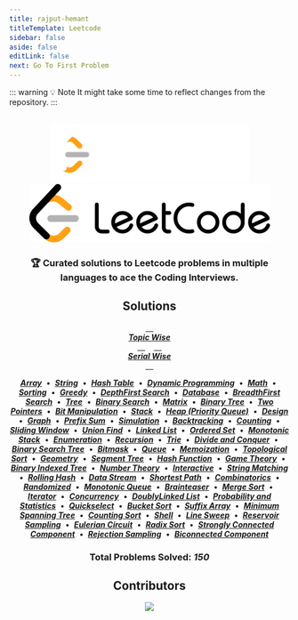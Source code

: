 ```yaml
---
title: rajput-hemant
titleTemplate: Leetcode
sidebar: false
aside: false
editLink: false
next: Go To First Problem
---
```


<script setup>
import { useData } from 'vitepress'

const { isDark } = useData();
</script>

::: warning 💡 Note
It might take some time to reflect changes from the repository.
:::

<br>

<div align="center">

<img v-if="isDark" src="/dark.png" />
<img v-else src="/light.png" />

### 🏆 Curated solutions to Leetcode problems in multiple languages to ace the Coding Interviews.

## Solutions

[<Badge type="warning"> <br> **_Topic Wise_** <br> </Badge>][topicwise] &nbsp;&nbsp;
[<Badge type="warning"> <br> **_Serial Wise_** <br> </Badge>][serialwise]

[**_Array_**][array] &nbsp;•&nbsp;
[**_String_**][string] &nbsp;•&nbsp;
[**_Hash Table_**][hash table] &nbsp;•&nbsp;
[**_Dynamic Programming_**][dynamic programming] &nbsp;•&nbsp;
[**_Math_**][math] &nbsp;•&nbsp;
[**_Sorting_**][sorting] &nbsp;•&nbsp;
[**_Greedy_**][greedy] &nbsp;•&nbsp;
[**_DepthFirst Search_**][depth-first search] &nbsp;•&nbsp;
[**_Database_**][database] &nbsp;•&nbsp;
[**_BreadthFirst Search_**][breadth-first search] &nbsp;•&nbsp;
[**_Tree_**][tree] &nbsp;•&nbsp;
[**_Binary Search_**][binary search] &nbsp;•&nbsp;
[**_Matrix_**][matrix] &nbsp;•&nbsp;
[**_Binary Tree_**][binary tree] &nbsp;•&nbsp;
[**_Two Pointers_**][two pointers] &nbsp;•&nbsp;
[**_Bit Manipulation_**][bit manipulation] &nbsp;•&nbsp;
[**_Stack_**][stack] &nbsp;•&nbsp;
[**_Heap (Priority Queue)_**][heap] &nbsp;•&nbsp;
[**_Design_**][design] &nbsp;•&nbsp;
[**_Graph_**][graph] &nbsp;•&nbsp;
[**_Prefix Sum_**][prefix sum] &nbsp;•&nbsp;
[**_Simulation_**][simulation] &nbsp;•&nbsp;
[**_Backtracking_**][backtracking] &nbsp;•&nbsp;
[**_Counting_**][counting] &nbsp;•&nbsp;
[**_Sliding Window_**][sliding window] &nbsp;•&nbsp;
[**_Union Find_**][union find] &nbsp;•&nbsp;
[**_Linked List_**][linked list] &nbsp;•&nbsp;
[**_Ordered Set_**][ordered set] &nbsp;•&nbsp;
[**_Monotonic Stack_**][monotonic stack] &nbsp;•&nbsp;
[**_Enumeration_**][enumeration] &nbsp;•&nbsp;
[**_Recursion_**][recursion] &nbsp;•&nbsp;
[**_Trie_**][trie] &nbsp;•&nbsp;
[**_Divide and Conquer_**][divide and conquer] &nbsp;•&nbsp;
[**_Binary Search Tree_**][binary search tree] &nbsp;•&nbsp;
[**_Bitmask_**][bitmask] &nbsp;•&nbsp;
[**_Queue_**][queue] &nbsp;•&nbsp;
[**_Memoization_**][memoization] &nbsp;•&nbsp;
[**_Topological Sort_**][topological sort] &nbsp;•&nbsp;
[**_Geometry_**][geometry] &nbsp;•&nbsp;
[**_Segment Tree_**][segment tree] &nbsp;•&nbsp;
[**_Hash Function_**][hash function] &nbsp;•&nbsp;
[**_Game Theory_**][game theory] &nbsp;•&nbsp;
[**_Binary Indexed Tree_**][binary indexed tree] &nbsp;•&nbsp;
[**_Number Theory_**][number theory] &nbsp;•&nbsp;
[**_Interactive_**][interactive] &nbsp;•&nbsp;
[**_String Matching_**][string matching] &nbsp;•&nbsp;
[**_Rolling Hash_**][rolling hash] &nbsp;•&nbsp;
[**_Data Stream_**][data stream] &nbsp;•&nbsp;
[**_Shortest Path_**][shortest path] &nbsp;•&nbsp;
[**_Combinatorics_**][combinatorics] &nbsp;•&nbsp;
[**_Randomized_**][randomized] &nbsp;•&nbsp;
[**_Monotonic Queue_**][monotonic queue] &nbsp;•&nbsp;
[**_Brainteaser_**][brainteaser] &nbsp;•&nbsp;
[**_Merge Sort_**][merge sort] &nbsp;•&nbsp;
[**_Iterator_**][iterator] &nbsp;•&nbsp;
[**_Concurrency_**][concurrency] &nbsp;•&nbsp;
[**_DoublyLinked List_**][doubly-linked list] &nbsp;•&nbsp;
[**_Probability and Statistics_**][probability and statistics] &nbsp;•&nbsp;
[**_Quickselect_**][quickselect] &nbsp;•&nbsp;
[**_Bucket Sort_**][bucket sort] &nbsp;•&nbsp;
[**_Suffix Array_**][suffix array] &nbsp;•&nbsp;
[**_Minimum Spanning Tree_**][minimum spanning tree] &nbsp;•&nbsp;
[**_Counting Sort_**][counting sort] &nbsp;•&nbsp;
[**_Shell_**][shell] &nbsp;•&nbsp;
[**_Line Sweep_**][line sweep] &nbsp;•&nbsp;
[**_Reservoir Sampling_**][reservoir sampling] &nbsp;•&nbsp;
[**_Eulerian Circuit_**][eulerian circuit] &nbsp;•&nbsp;
[**_Radix Sort_**][radix sort] &nbsp;•&nbsp;
[**_Strongly Connected Component_**][strongly connected component] &nbsp;•&nbsp;
[**_Rejection Sampling_**][rejection sampling] &nbsp;•&nbsp;
[**_Biconnected Component_**][biconnected component]

### **Total Problems Solved: _150_**

## Contributors

[![][contributors]][contributors-graph]

<!----------------------------------{ Images }--------------------------------->

[contributors]: https://contrib.rocks/image?repo=rajput-hemant/leetcode&max=500
[contributors-graph]: https://github.com/rajput-hemant/leetcode/graphs/contributors

</div>

<!----------------------------------{ Images }--------------------------------->

[contributors]: https://contrib.rocks/image?repo=rajput-hemant/leetcode&max=500
[contributors-graph]: https://github.com/rajput-hemant/leetcode/graphs/contributors

<!-----------------------------------{ Mics }---------------------------------->

[leetcode]: https://github.com/rajput-hemant/leetcode
[topicwise]: ./TOPICWISE.md
[serialwise]: ./SERIALWISE.md

<!----------------------------------{ Topics }--------------------------------->

[array]: ./TOPICWISE.md#array
[string]: ./TOPICWISE.md#string
[hash table]: ./TOPICWISE.md#hash-table
[dynamic programming]: ./TOPICWISE.md#dynamic-programming
[math]: ./TOPICWISE.md#math
[sorting]: ./TOPICWISE.md#sorting
[greedy]: ./TOPICWISE.md#greedy
[depth-first search]: ./TOPICWISE.md#depth-first-search
[database]: ./TOPICWISE.md#database
[breadth-first search]: ./TOPICWISE.md#breadth-first-search
[tree]: ./TOPICWISE.md#tree
[binary search]: ./TOPICWISE.md#binary-search
[matrix]: ./TOPICWISE.md#matrix
[binary tree]: ./TOPICWISE.md#binary-tree
[two pointers]: ./TOPICWISE.md#two-pointers
[bit manipulation]: ./TOPICWISE.md#bit-manipulation
[stack]: ./TOPICWISE.md#stack
[heap ]: ./TOPICWISE.md#heap-priority-queue
[design]: ./TOPICWISE.md#design
[graph]: ./TOPICWISE.md#graph
[prefix sum]: ./TOPICWISE.md#prefix-sum
[simulation]: ./TOPICWISE.md#simulation
[backtracking]: ./TOPICWISE.md#backtracking
[counting]: ./TOPICWISE.md#counting
[sliding window]: ./TOPICWISE.md#sliding-window
[union find]: ./TOPICWISE.md#union-find
[linked list]: ./TOPICWISE.md#linked-list
[ordered set]: ./TOPICWISE.md#ordered-set
[monotonic stack]: ./TOPICWISE.md#monotonic-stack
[enumeration]: ./TOPICWISE.md#enumeration
[recursion]: ./TOPICWISE.md#recursion
[trie]: ./TOPICWISE.md#trie
[divide and conquer]: ./TOPICWISE.md#divide-and-conquer
[binary search tree]: ./TOPICWISE.md#binary-search-tree
[bitmask]: ./TOPICWISE.md#bitmask
[queue]: ./TOPICWISE.md#queue
[memoization]: ./TOPICWISE.md#memoization
[topological sort]: ./TOPICWISE.md#topological-sort
[geometry]: ./TOPICWISE.md#geometry
[segment tree]: ./TOPICWISE.md#segment-tree
[hash function]: ./TOPICWISE.md#hash-function
[game theory]: ./TOPICWISE.md#game-theory
[binary indexed tree]: ./TOPICWISE.md#binary-indexed-tree
[number theory]: ./TOPICWISE.md#number-theory
[interactive]: ./TOPICWISE.md#interactive
[string matching]: ./TOPICWISE.md#string-matching
[rolling hash]: ./TOPICWISE.md#rolling-hash
[data stream]: ./TOPICWISE.md#data-stream
[shortest path]: ./TOPICWISE.md#shortest-path
[combinatorics]: ./TOPICWISE.md#combinatorics
[randomized]: ./TOPICWISE.md#randomized
[monotonic queue]: ./TOPICWISE.md#monotonic-queue
[brainteaser]: ./TOPICWISE.md#brainteaser
[merge sort]: ./TOPICWISE.md#merge-sort
[iterator]: ./TOPICWISE.md#iterator
[concurrency]: ./TOPICWISE.md#concurrency
[doubly-linked list]: ./TOPICWISE.md#doubly-linked-list
[probability and statistics]: ./TOPICWISE.md#probability-and-statistics
[quickselect]: ./TOPICWISE.md#quickselect
[bucket sort]: ./TOPICWISE.md#bucket-sort
[suffix array]: ./TOPICWISE.md#suffix-array
[minimum spanning tree]: ./TOPICWISE.md#minimum-spanning-tree
[counting sort]: ./TOPICWISE.md#counting-sort
[shell]: ./TOPICWISE.md#shell
[line sweep]: ./TOPICWISE.md#line-sweep
[reservoir sampling]: ./TOPICWISE.md#reservoir-sampling
[eulerian circuit]: ./TOPICWISE.md#eulerian-circuit
[radix sort]: ./TOPICWISE.md#radix-sort
[strongly connected component]: ./TOPICWISE.md#strongly-connected-component
[rejection sampling]: ./TOPICWISE.md#rejection-sampling
[biconnected component]: ./TOPICWISE.md#biconnected-component
